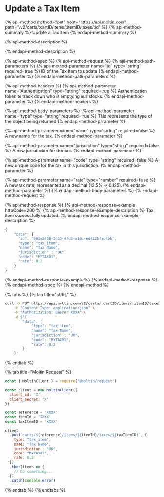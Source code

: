 # Update a Tax Item

{% api-method method="put" host="https://api.moltin.com" path="/v2/carts/:cartID/items/:itemID/taxes/:id" %}
{% api-method-summary %}
Update a Tax Item
{% endapi-method-summary %}

{% api-method-description %}

{% endapi-method-description %}

{% api-method-spec %}
{% api-method-request %}
{% api-method-path-parameters %}
{% api-method-parameter name="id" type="string" required=true %}
ID of the Tax Item to update
{% endapi-method-parameter %}
{% endapi-method-path-parameters %}

{% api-method-headers %}
{% api-method-parameter name="Authentication" type="string" required=true %}
Authentication token to track down who is emptying our stocks.
{% endapi-method-parameter %}
{% endapi-method-headers %}

{% api-method-body-parameters %}
{% api-method-parameter name="type" type="string" required=true %}
This represents the type of the object being returned
{% endapi-method-parameter %}

{% api-method-parameter name="name" type="string" required=false %}
A new name for the tax.
{% endapi-method-parameter %}

{% api-method-parameter name="jurisdiction" type="string" required=false %}
A new jurisdiction for this tax.
{% endapi-method-parameter %}

{% api-method-parameter name="code" type="string" required=false %}
A new unique code for the tax in this jurisdiction.
{% endapi-method-parameter %}

{% api-method-parameter name="rate" type="number" required=false %}
A new tax rate, represented as a decimal \(12.5% -&gt; 0.125\).
{% endapi-method-parameter %}
{% endapi-method-body-parameters %}
{% endapi-method-request %}

{% api-method-response %}
{% api-method-response-example httpCode=200 %}
{% api-method-response-example-description %}
Tax item successfully updated.
{% endapi-method-response-example-description %}

```javascript
{
    "data": {
      "id": "003e2458-3415-4fd2-a10c-ed422bfac4bb",
      "type": "tax_item",
      "name": "Tax Name",
      "jurisdiction" : "UK",
      "code": "MYTAX01",
      "rate": 0.2
    }
}
```
{% endapi-method-response-example %}
{% endapi-method-response %}
{% endapi-method-spec %}
{% endapi-method %}

{% tabs %}
{% tab title="cURL" %}
```bash
curl -X PUT https://api.moltin.com/v2/carts/:cartID/items/:itemID/taxes/:taxID \
    -H "Content-Type: application/json" \
    -H "Authorization: Bearer XXXX" \
    -d $'{
        "data": {
            "type": "tax_item",
            "name": "Tax Name",
            "jurisdiction" : "UK",
            "code": "MYTAX01",
            "rate": 0.2
        }
    }'
```
{% endtab %}

{% tab title="Moltin Request" %}
```javascript
const { MoltinClient } = require('@moltin/request')
​
const client = new MoltinClient({
  client_id: 'X',
  client_secret: 'X'
})

const reference = 'XXXX'
const itemId = 'XXXX'
const taxItemID = 'XXXX'

client
  .put(`carts/${reference}/items/${itemId}/taxes/${taxItemID}`, {
    type: "tax_item",
    name: "Tax Name",
    jurisdiction : "UK",
    code: "MYTAX01",
    rate: 0.2
  })
  .then(items => {
    // Do something...
  })
  .catch(console.error)
```
{% endtab %}
{% endtabs %}

